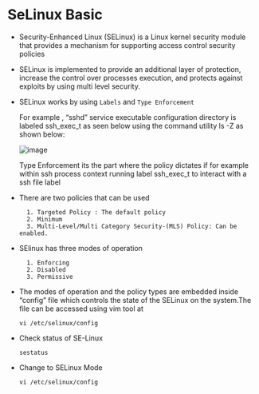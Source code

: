 # SeLinux Basic

- Security-Enhanced Linux (SELinux) is a Linux kernel security module that provides a mechanism for supporting access control security policies

 
- SELinux is implemented to provide an additional layer of protection, increase the control over processes execution, and protects against exploits by using multi level security.


- SELinux works by using `Labels` and `Type Enforcement`

  For example , “sshd” service executable configuration directory is labeled ssh_exec_t as seen below using the command utility ls -Z as shown below:
 
  ![image](https://github.com/Pavan-1997/SeLinux_Basic/assets/32020205/2cbd68ce-5ddc-448a-823d-2b2b8f993f84)

   Type Enforcement its the part where the policy dictates if for example within ssh process context running label ssh_exec_t to interact with a ssh file label


- There are two policies that can be used

   
		1. Targeted Policy : The default policy
		2. Minimum
		3. Multi-Level/Multi Category Security-(MLS) Policy: Can be enabled.
   


- SElinux has three modes of operation

	   
		1. Enforcing
		2. Disabled
		3. Permissive
  


- The modes of operation and the policy types are embedded inside “config” file which controls the state of the SELinux on the system.The file can be accessed using vim tool at
	```
	vi /etc/selinux/config
	```


- Check status of SE-Linux
	 
	  sestatus
	 	


- Change to SELinux Mode

  ```
  vi /etc/selinux/config
  ```
 
